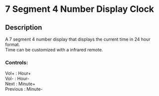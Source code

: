 # 7 Segment 4 Number Display Clock

## Description

A 7 segment 4 number display that displays the current time in 24 hour format.  
Time can be customized with a infrared remote.

### Controls:
Vol+      : Hour+  
Vol-      : Hour-  
Next      : Minute+  
Previous  : Minute-  
